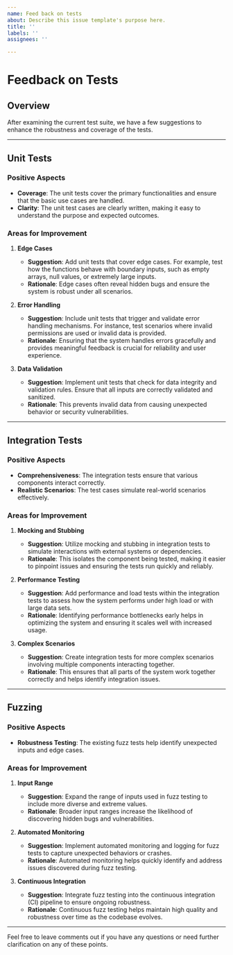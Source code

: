 ```yaml
---
name: Feed back on tests
about: Describe this issue template's purpose here.
title: ''
labels: ''
assignees: ''

---
```


# Feedback on Tests

## Overview
After examining the current test suite, we have a few suggestions to enhance the robustness and coverage of the tests.

---

## Unit Tests

### Positive Aspects
- **Coverage**: The unit tests cover the primary functionalities and ensure that the basic use cases are handled.
- **Clarity**: The unit test cases are clearly written, making it easy to understand the purpose and expected outcomes.

### Areas for Improvement

1. **Edge Cases**
   - **Suggestion**: Add unit tests that cover edge cases. For example, test how the functions behave with boundary inputs, such as empty arrays, null values, or extremely large inputs.
   - **Rationale**: Edge cases often reveal hidden bugs and ensure the system is robust under all scenarios.

2. **Error Handling**
   - **Suggestion**: Include unit tests that trigger and validate error handling mechanisms. For instance, test scenarios where invalid permissions are used or invalid data is provided.
   - **Rationale**: Ensuring that the system handles errors gracefully and provides meaningful feedback is crucial for reliability and user experience.

3. **Data Validation**
   - **Suggestion**: Implement unit tests that check for data integrity and validation rules. Ensure that all inputs are correctly validated and sanitized.
   - **Rationale**: This prevents invalid data from causing unexpected behavior or security vulnerabilities.

---

## Integration Tests

### Positive Aspects
- **Comprehensiveness**: The integration tests ensure that various components interact correctly.
- **Realistic Scenarios**: The test cases simulate real-world scenarios effectively.

### Areas for Improvement

1. **Mocking and Stubbing**
   - **Suggestion**: Utilize mocking and stubbing in integration tests to simulate interactions with external systems or dependencies.
   - **Rationale**: This isolates the component being tested, making it easier to pinpoint issues and ensuring the tests run quickly and reliably.

2. **Performance Testing**
   - **Suggestion**: Add performance and load tests within the integration tests to assess how the system performs under high load or with large data sets.
   - **Rationale**: Identifying performance bottlenecks early helps in optimizing the system and ensuring it scales well with increased usage.

3. **Complex Scenarios**
   - **Suggestion**: Create integration tests for more complex scenarios involving multiple components interacting together.
   - **Rationale**: This ensures that all parts of the system work together correctly and helps identify integration issues.

---

## Fuzzing

### Positive Aspects
- **Robustness Testing**: The existing fuzz tests help identify unexpected inputs and edge cases.

### Areas for Improvement

1. **Input Range**
   - **Suggestion**: Expand the range of inputs used in fuzz testing to include more diverse and extreme values.
   - **Rationale**: Broader input ranges increase the likelihood of discovering hidden bugs and vulnerabilities.

2. **Automated Monitoring**
   - **Suggestion**: Implement automated monitoring and logging for fuzz tests to capture unexpected behaviors or crashes.
   - **Rationale**: Automated monitoring helps quickly identify and address issues discovered during fuzz testing.

3. **Continuous Integration**
   - **Suggestion**: Integrate fuzz testing into the continuous integration (CI) pipeline to ensure ongoing robustness.
   - **Rationale**: Continuous fuzz testing helps maintain high quality and robustness over time as the codebase evolves.

---

Feel free to leave comments out if you have any questions or need further clarification on any of these points.
